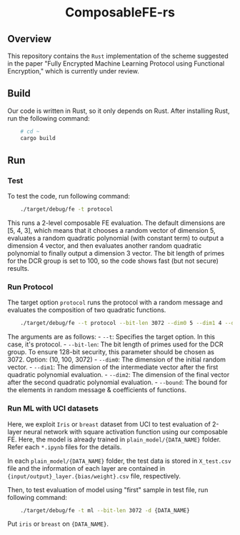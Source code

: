 <p align="center">
    <h1 align="center">ComposableFE-rs</h1>
</p>

## Overview

This repository contains the `Rust` implementation of the scheme suggested in the paper "Fully Encrypted Machine Learning Protocol using Functional Encryption," which is currently under review.

## Build
Our code is written in Rust, so it only depends on Rust. After installing Rust, run the following command:
```bash
    # cd ~
    cargo build
```

## Run

### Test
To test the code, run following command:
```bash
    ./target/debug/fe -t protocol
```
This runs a 2-level composable FE evaluation. The default dimensions are [5, 4, 3], which means that it chooses a random vector of dimension 5, evaluates a random quadratic polynomial (with constant term) to output a dimension 4 vector, and then evaluates another random quadratic polynomial to finally output a dimension 3 vector. The bit length of primes for the DCR group is set to 100, so the code shows fast (but not secure) results.

### Run Protocol

The target option `protocol` runs the protocol with a random message and evaluates the composition of two quadratic functions.
```bash
    ./target/debug/fe --t protocol --bit-len 3072 --dim0 5 --dim1 4 --dim2 3 --bound 10
```
The arguments are as follows:
	- `--t`: Specifies the target option. In this case, it's protocol.
	- `--bit-len`: The bit length of primes used for the DCR group. To ensure 128-bit security, this parameter should be chosen as 3072. Option: (10, 100, 3072)
	- `--dim0`: The dimension of the initial random vector.
	- `--dim1`: The dimension of the intermediate vector after the first quadratic polynomial evaluation.
	- `--dim2`: The dimension of the final vector after the second quadratic polynomial evaluation.
	- `--bound`: The bound for the elements in random message & coefficients of functions.

### Run ML with UCI datasets

Here, we exploit `Iris` or `breast` dataset from UCI to test evaluation of 2-layer neural network with square activation function using our composable FE. Here, the model is already trained in `plain_model/{DATA_NAME}` folder. Refer each `*.ipynb` files for the details.

In each `plain_model/{DATA_NAME}` folder, the test data is stored in `X_test.csv` file and the information of each layer are contained in `{input/output}_layer.{bias/weight}.csv` file, respectively.

Then, to test evaluation of model using "first" sample in test file, run following command:
```bash
	./target/debug/fe -t ml --bit-len 3072 -d {DATA_NAME}
```
Put `iris` or `breast` on `{DATA_NAME}`. 
